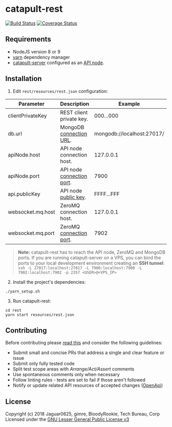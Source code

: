 # catapult-rest

[![Build Status](https://api.travis-ci.org/nemtech/catapult-rest.svg?branch=master)](https://travis-ci.org/nemtech/catapult-rest)
[![Coverage Status](https://coveralls.io/repos/github/nemtech/catapult-rest/badge.svg?branch=master)](https://coveralls.io/github/nemtech/catapult-rest?branch=master)

## Requirements

- NodeJS version 8 or 9
- [yarn][yarn] dependency manager
- [catapult-server][catapult-server] configured as an [API node][api-node].

## Installation

1. Edit ``rest/resources/rest.json`` configuration:

| Parameter | Description | Example  |
|-|-|-|
| clientPrivateKey | REST client private key. | 000...000|
| db.url | MongoDB [connection URL](https://github.com/nemtech/catapult-server/blob/master/resources/config-database.properties#L3). | mongodb://localhost:27017/ |
| apiNode.host | API node connection host. | 127.0.0.1 |
| apiNode.port | API node [connection port](https://github.com/nemtech/catapult-server/blob/master/resources/config-node.properties#L3). | 7900 |
|api.publicKey | API node [public key](https://github.com/nemtech/catapult-server/blob/master/resources/config-user.properties#L4). | FFFF...FFF|
| websocket.mq.host | ZeroMQ connection host. |  127.0.0.1 |
| websocket.mq.port | ZeroMQ [connection port](https://github.com/nemtech/catapult-server/blob/master/resources/config-messaging.properties#L3). | 7902 |

> **Note:** catapult-rest has to reach the API node, ZeroMQ and MongoDB ports. If you are running catapult-server on a VPS, you can bind the ports to your local development environment creating an **SSH tunnel**: ``ssh -L 27017:localhost:27017 -L 7900:localhost:7900 -L 7902:localhost:7902 -p 2357 <USER>@<VPS_IP>``

2. Install the project's dependencies:

```
./yarn_setup.sh
```

3. Run catapult-rest:

```
cd rest
yarn start resources/rest.json
```

## Contributing

Before contributing please [read this](CONTRIBUTING.md) and consider the following guidelines:
- Submit small and concise PRs that address a single and clear feature or issue
- Submit only fully tested code
- Split test scope areas with _Arrange/Act/Assert_ comments
- Use spontaneous comments only when necessary
- Follow linting rules - tests are set to fail if those aren't followed
- Notify or update related API resources of accepted changes ([OpenApi](https://github.com/nemtech/nem2-openapi))


## License

Copyright (c) 2018 Jaguar0625, gimre, BloodyRookie, Tech Bureau, Corp Licensed under the [GNU Lesser General Public License v3](LICENSE)


[yarn]: https://yarnpkg.com/lang/en/
[catapult-server]: https://yarnpkg.com/lang/en/
[api-node]: https://nemtech.github.io/server.html#installation
